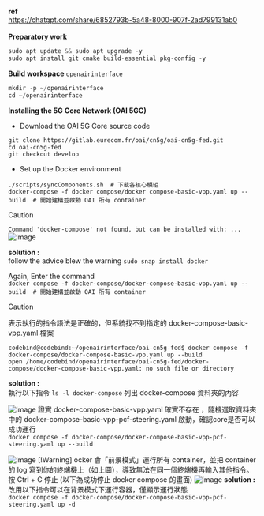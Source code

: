 **ref** \
https://chatgpt.com/share/6852793b-5a48-8000-907f-2ad799131ab0 \
\
**Preparatory work** 
```c
sudo apt update && sudo apt upgrade -y
sudo apt install git cmake build-essential pkg-config -y
```
**Build workspace**  `openairinterface`
```c
mkdir -p ~/openairinterface
cd ~/openairinterface
```
**Installing the 5G Core Network (OAI 5GC)** 

* Download the OAI 5G Core source code
```
git clone https://gitlab.eurecom.fr/oai/cn5g/oai-cn5g-fed.git
cd oai-cn5g-fed
git checkout develop

```
* Set up the Docker environment
```
./scripts/syncComponents.sh  # 下載各核心模組
docker-compose -f docker compose/docker compose-basic-vpp.yaml up --build  # 開始建構並啟動 OAI 所有 container
```

>[!Caution]
>`Command 'docker-compose' not found, but can be installed with: ... ` \
>![image](https://github.com/user-attachments/assets/5d68b84e-6451-4979-ab60-191f001d3e95)

**solution :** \
follow the advice blew the warning `sudo snap install docker`

Again, Enter the command \
`docker compose -f docker-compose/docker-compose-basic-vpp.yaml up --build  # 開始建構並啟動 OAI 所有 container`

>[!Caution]
>表示執行的指令語法是正確的，但系統找不到指定的 docker-compose-basic-vpp.yaml 檔案
```
codebind@codebind:~/openairinterface/oai-cn5g-fed$ docker compose -f docker-compose/docker-compose-basic-vpp.yaml up --build
open /home/codebind/openairinterface/oai-cn5g-fed/docker-compose/docker-compose-basic-vpp.yaml: no such file or directory
```
**solution :** \
執行以下指令 `ls -l docker-compose` 列出 docker-compose 資料夾的內容 

![image](https://github.com/user-attachments/assets/125b98fb-a9db-4c1d-804f-34147f469207)
證實 docker-compose-basic-vpp.yaml 確實不存在 ，隨機選取資料夾中的 docker-compose-basic-vpp-pcf-steering.yaml 啟動，確認core是否可以成功運行 \
`docker compose -f docker-compose/docker-compose-basic-vpp-pcf-steering.yaml up --build`

![image](https://github.com/user-attachments/assets/00311281-57e7-4556-8749-651afca808d0)
[!Warning]
ocker 會「前景模式」運行所有 container，並把 container 的 log 寫到你的終端機上（如上圖），導致無法在同一個終端機再輸入其他指令。\
按 Ctrl + C 停止 (以下為成功停止 docker compose 的畫面)
![image](https://github.com/user-attachments/assets/f566575e-bcdb-48c6-aed7-3d692921525f)
**solution :** \
改用以下指令可以在背景模式下運行容器，僅顯示運行狀態 \
`docker compose -f docker-compose/docker-compose-basic-vpp-pcf-steering.yaml up -d`



